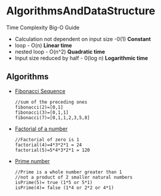 # AlgorithmsAndDataStructure

Time Complexity Big-O Guide

- Calculation not dependent on input size -0(1) **Constant**
- loop - O(n) **Linear time**
- nested loop - O(n^2) **Quadratic time**
- Input size reduced by half - 0(log n) **Logarithmic time**

## Algorithms

- [Fibonacci Sequence](Algorithms/Fibonacci.js)

      //sum of the preceding ones
      fibonacci(2)=[0,1]
      fibonacci(3)=[0,1,1]
      fibonacci(7)=[0,1,1,2,3,5,8]

- [Factorial of a number](Algorithms/Factorial.js)

      //Factorial of zero is 1
      factorial(4)=4*3*2*1 = 24
      factorial(5)=5*4*3*2*1 = 120

- [Prime number](Algorithms/Prime.js)

      //Prime is a whole number greater than 1
      //not a product of 2 smaller natural numbers
      isPrime(5)= true (1*5 or 5*1)
      isPrime(4)= false (1*4 or 2*2 or 4*1)
